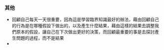 ### 其他
- 回顧自己每天一天很重要，因為這是學習臨界知識最好的辦法，藉由回顧自己的行為是在哪種假設下做出的，以及產生什麼結果，藉由這樣的結果去調整我們原本的假設，讓自己在下次做出更好的決策，而回顧最重要的事是去探討產生問題的過程，而不是結果
- 